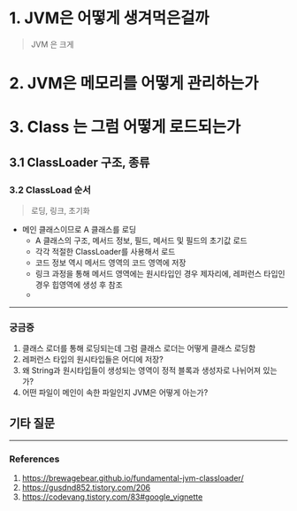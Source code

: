 
# 1. JVM은 어떻게 생겨먹은걸까

> JVM 은 크게 

# 2. JVM은 메모리를 어떻게 관리하는가


# 3. Class 는 그럼 어떻게 로드되는가
## 3.1 ClassLoader 구조, 종류


### 3.2 ClassLoad 순서
> 로딩, 링크, 초기화

- 메인 클래스이므로 A 클래스를 로딩
	- A 클래스의 구조, 메서드 정보, 필드, 메서드 및 필드의 초기값 로드
	- 각각 적절한 ClassLoader를 사용해서 로드
	- 코드 정보 역시 메서드 영역의 코드 영역에 저장
	- 링크 과정을 통해 메서드 영역에는 원시타입인 경우 제자리에, 레퍼런스 타입인 경우 힙영역에 생성 후 참조
	- 

--- 
### 궁금증

1. 클래스 로더를 통해 로딩되는데 그럼 클래스 로더는 어떻게 클래스 로딩함
2. 레퍼런스 타입의 원시타입들은 어디에 저장?
3. 왜 String과 원시타입들이 생성되는 영역이 정적 블록과 생성자로 나뉘어져 있는가?
4. 어떤 파일이 메인이 속한 파일인지 JVM은 어떻게 아는가?

**기타 질문**
- 

---
### References
1. https://brewagebear.github.io/fundamental-jvm-classloader/
2. https://gusdnd852.tistory.com/206
3. https://codevang.tistory.com/83#google_vignette
